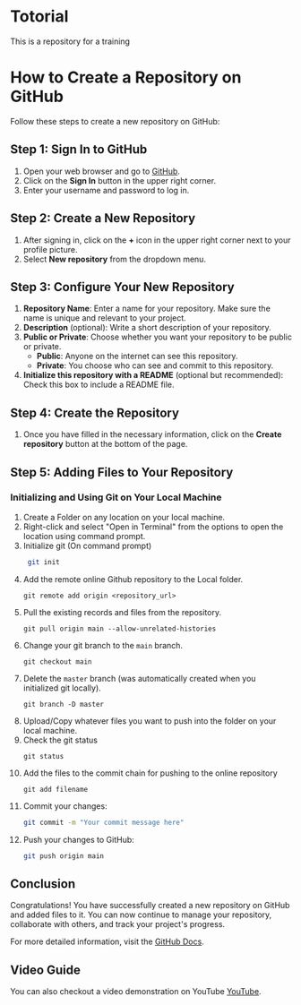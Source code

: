 # Totorial
This is a repository for a training 

# How to Create a Repository on GitHub

Follow these steps to create a new repository on GitHub:

## Step 1: Sign In to GitHub

1. Open your web browser and go to [GitHub](https://github.com/).
2. Click on the **Sign In** button in the upper right corner.
3. Enter your username and password to log in.

## Step 2: Create a New Repository

1. After signing in, click on the **+** icon in the upper right corner next to your profile picture.
2. Select **New repository** from the dropdown menu.

## Step 3: Configure Your New Repository

1. **Repository Name**: Enter a name for your repository. Make sure the name is unique and relevant to your project.
2. **Description** (optional): Write a short description of your repository.
3. **Public or Private**: Choose whether you want your repository to be public or private.
    - **Public**: Anyone on the internet can see this repository.
    - **Private**: You choose who can see and commit to this repository.
4. **Initialize this repository with a README** (optional but recommended): Check this box to include a README file.

## Step 4: Create the Repository

1. Once you have filled in the necessary information, click on the **Create repository** button at the bottom of the page.

## Step 5: Adding Files to Your Repository
### Initializing and  Using Git on Your Local Machine

1. Create a Folder on any location on your local machine.
2. Right-click and select "Open in Terminal" from the options to open the location using command prompt.
3. Initialize git (On command prompt)
   ```bash
    git init
   ```
4. Add the remote online Github repository to the Local folder.
   ```
   git remote add origin <repository_url>
   ```
6. Pull the existing records and files from the repository.
   ```
   git pull origin main --allow-unrelated-histories
   ```
8. Change your git branch to the `main` branch.
   ```
   git checkout main
   ```
10. Delete the `master` branch (was automatically created when you initialized git locally).
    ```
    git branch -D master
    ```
12. Upload/Copy whatever files you want to push into the folder on your local machine.
14. Check the git status
    ```
    git status
    ```
15. Add the files to the commit chain for pushing to the online repository
    ```
    git add filename
    ```
17. Commit your changes:
    ```bash
    git commit -m "Your commit message here"
    ```
18. Push your changes to GitHub:
    ```bash
    git push origin main
    ```

## Conclusion

Congratulations! You have successfully created a new repository on GitHub and added files to it. You can now continue to manage your repository, collaborate with others, and track your project's progress.

For more detailed information, visit the [GitHub Docs](https://docs.github.com/).

## Video Guide
You can also checkout a video demonstration on YouTube [YouTube](https://youtu.be/QTRFNgmJQaA).
